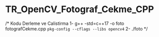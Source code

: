 # TR_OpenCV_Fotograf_Cekme_CPP
/*
Kodu Derleme ve Calistirma
1- g++ -std=c++17 -o foto fotografCekme.cpp `pkg-config --cflags --libs opencv4`
2- ./foto
*/

